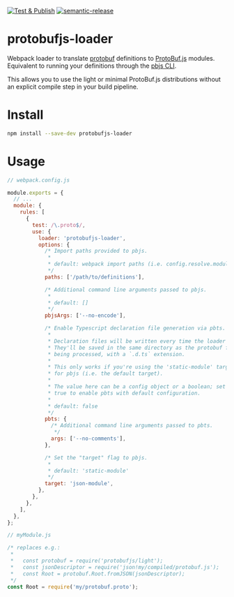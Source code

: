 [![Test & Publish](https://github.com/kmontag/protobufjs-loader/actions/workflows/release.yml/badge.svg)](https://github.com/kmontag/protobufjs-loader/actions/workflows/release.yml)
[![semantic-release](https://img.shields.io/badge/%20%20%F0%9F%93%A6%F0%9F%9A%80-semantic--release-e10079.svg)](https://github.com/semantic-release/semantic-release)

# protobufjs-loader

Webpack loader to translate
[protobuf](https://github.com/google/protobuf/) definitions to
[ProtoBuf.js](https://github.com/dcodeIO/ProtoBuf.js/)
modules. Equivalent to running your definitions through the [pbjs
CLI](https://github.com/protobufjs/protobuf.js/tree/master/cli).

This allows you to use the light or minimal ProtoBuf.js distributions
without an explicit compile step in your build pipeline.

# Install

```sh
npm install --save-dev protobufjs-loader
```

# Usage

```javascript
// webpack.config.js

module.exports = {
  // ...
  module: {
    rules: [
      {
        test: /\.proto$/,
        use: {
          loader: 'protobufjs-loader',
          options: {
            /* Import paths provided to pbjs.
             *
             * default: webpack import paths (i.e. config.resolve.modules)
             */
            paths: ['/path/to/definitions'],

            /* Additional command line arguments passed to pbjs.
             *
             * default: []
             */
            pbjsArgs: ['--no-encode'],

            /* Enable Typescript declaration file generation via pbts.
             *
             * Declaration files will be written every time the loader runs.
             * They'll be saved in the same directory as the protobuf file
             * being processed, with a `.d.ts` extension.
             *
             * This only works if you're using the 'static-module' target
             * for pbjs (i.e. the default target).
             *
             * The value here can be a config object or a boolean; set it to
             * true to enable pbts with default configuration.
             *
             * default: false
             */
            pbts: {
              /* Additional command line arguments passed to pbts.
               */
              args: ['--no-comments'],
            },

            /* Set the "target" flag to pbjs.
             *
             * default: 'static-module'
             */
            target: 'json-module',
          },
        },
      },
    ],
  },
};
```

```javascript
// myModule.js

/* replaces e.g.:
 *
 *   const protobuf = require('protobufjs/light');
 *   const jsonDescriptor = require('json!my/compiled/protobuf.js');
 *   const Root = protobuf.Root.fromJSON(jsonDescriptor);
 */
const Root = require('my/protobuf.proto');
```
